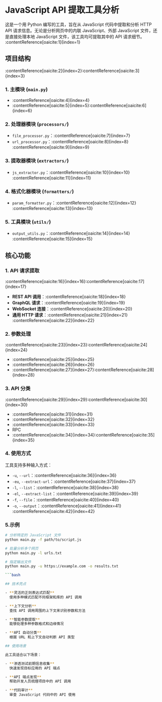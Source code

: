 # JavaScript API 提取工具分析

这是一个用 Python 编写的工具，旨在从 JavaScript 代码中提取和分析 HTTP API 请求信息。无论是分析网页中的内联 JavaScript、外部 JavaScript 文件，还是直接处理本地 JavaScript 文件，该工具均可提取其中的 API 请求细节。&#8203;:contentReference[oaicite:1]{index=1}

## 项目结构

:contentReference[oaicite:2]{index=2}&#8203;:contentReference[oaicite:3]{index=3}

### 1. 主模块 (`main.py`)

- :contentReference[oaicite:4]{index=4}
- :contentReference[oaicite:5]{index=5}&#8203;:contentReference[oaicite:6]{index=6}

### 2. 处理器模块 (`processors/`)

- `file_processor.py`：&#8203;:contentReference[oaicite:7]{index=7}
- `url_processor.py`：&#8203;:contentReference[oaicite:8]{index=8}&#8203;:contentReference[oaicite:9]{index=9}

### 3. 提取器模块 (`extractors/`)

- `js_extractor.py`：&#8203;:contentReference[oaicite:10]{index=10}&#8203;:contentReference[oaicite:11]{index=11}

### 4. 格式化器模块 (`formatters/`)

- `param_formatter.py`：&#8203;:contentReference[oaicite:12]{index=12}&#8203;:contentReference[oaicite:13]{index=13}

### 5. 工具模块 (`utils/`)

- `output_utils.py`：&#8203;:contentReference[oaicite:14]{index=14}&#8203;:contentReference[oaicite:15]{index=15}

## 核心功能

### 1. API 请求提取

:contentReference[oaicite:16]{index=16}&#8203;:contentReference[oaicite:17]{index=17}

- **REST API 调用**：&#8203;:contentReference[oaicite:18]{index=18}
- **GraphQL 请求**：&#8203;:contentReference[oaicite:19]{index=19}
- **WebSocket 连接**：&#8203;:contentReference[oaicite:20]{index=20}
- **通用 HTTP 请求**：&#8203;:contentReference[oaicite:21]{index=21}&#8203;:contentReference[oaicite:22]{index=22}

### 2. 参数处理

:contentReference[oaicite:23]{index=23}&#8203;:contentReference[oaicite:24]{index=24}

- :contentReference[oaicite:25]{index=25}
- :contentReference[oaicite:26]{index=26}
- :contentReference[oaicite:27]{index=27}&#8203;:contentReference[oaicite:28]{index=28}

### 3. API 分类

:contentReference[oaicite:29]{index=29}&#8203;:contentReference[oaicite:30]{index=30}

- :contentReference[oaicite:31]{index=31}
- :contentReference[oaicite:32]{index=32}
- :contentReference[oaicite:33]{index=33}
- RPC
- :contentReference[oaicite:34]{index=34}&#8203;:contentReference[oaicite:35]{index=35}

### 4. 使用方式

工具支持多种输入方式：

- `-u`, `--url`：&#8203;:contentReference[oaicite:36]{index=36}
- `-eu`, `--extract-url`：&#8203;:contentReference[oaicite:37]{index=37}
- `-l`, `--list`：&#8203;:contentReference[oaicite:38]{index=38}
- `-el`, `--extract-list`：&#8203;:contentReference[oaicite:39]{index=39}
- `-f`, `--file`：&#8203;:contentReference[oaicite:40]{index=40}
- `-o`, `--output`：&#8203;:contentReference[oaicite:41]{index=41}&#8203;:contentReference[oaicite:42]{index=42}

### 5.示例

```bash
# 分析特定的 JavaScript 文件
python main.py -f path/to/script.js

# 批量分析多个网页
python main.py -l urls.txt

# 指定输出文件
python main.py -u https://example.com -o results.txt

```bash

## 技术亮点

- **灵活的正则表达式匹配**  
  使用多种模式匹配不同框架和库的 API 调用

- **上下文分析**  
  查找 API 调用周围的上下文来识别参数和方法

- **智能参数提取**  
  能够处理多种参数格式和边缘情况

- **API 自动分类**  
  根据 URL 和上下文自动判断 API 类型

## 使用场景

此工具适合以下场景：

- **渗透测试前期信息收集**  
  快速发现目标应用的 API 端点

- **API 端点发现**  
  帮助开发人员梳理项目中的 API 调用

- **代码审计**  
  审查 JavaScript 代码中的 API 使用

